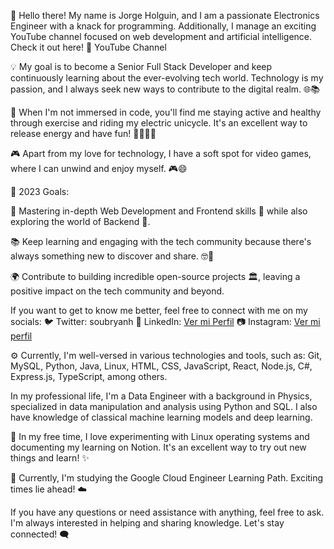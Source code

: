👋 Hello there! My name is Jorge Holguin, and I am a passionate Electronics Engineer with a knack for programming. Additionally, I manage an exciting YouTube channel focused on web development and artificial intelligence. Check it out here! 🎥 YouTube Channel

💡 My goal is to become a Senior Full Stack Developer and keep continuously learning about the ever-evolving tech world. Technology is my passion, and I always seek new ways to contribute to the digital realm. 🌐📚

💪 When I'm not immersed in code, you'll find me staying active and healthy through exercise and riding my electric unicycle. It's an excellent way to release energy and have fun! 🏋️‍♂️🚴‍♂️

🎮 Apart from my love for technology, I have a soft spot for video games, where I can unwind and enjoy myself. 🎮😄

🎯 2023 Goals:

🚀 Mastering in-depth Web Development and Frontend skills 🎨 while also exploring the world of Backend 🚪.

📚 Keep learning and engaging with the tech community because there's always something new to discover and share. 🤓🌟

🌍 Contribute to building incredible open-source projects 🏛️, leaving a positive impact on the tech community and beyond.

If you want to get to know me better, feel free to connect with me on my socials:
🐦 Twitter: soubryanh
💼 LinkedIn: [Ver mi Perfil](https://www.linkedin.com/in/jorge-alberto-holguin-cucalon)
📷 Instagram: [Ver mi perfil](https://www.instagram.com/jorge.holguin11/?hl=es)

⚙️ Currently, I'm well-versed in various technologies and tools, such as:
Git, MySQL, Python, Java, Linux, HTML, CSS, JavaScript, React, Node.js, C#, Express.js, TypeScript, among others.

In my professional life, I'm a Data Engineer with a background in Physics, specialized in data manipulation and analysis using Python and SQL. I also have knowledge of classical machine learning models and deep learning.

🐧 In my free time, I love experimenting with Linux operating systems and documenting my learning on Notion. It's an excellent way to try out new things and learn! ✨

🌱 Currently, I'm studying the Google Cloud Engineer Learning Path. Exciting times lie ahead! ☁️

If you have any questions or need assistance with anything, feel free to ask. I'm always interested in helping and sharing knowledge. Let's stay connected! 🗨️
